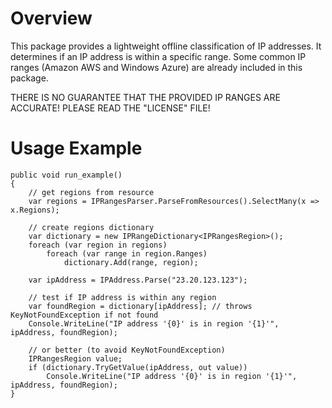 Overview
========

This package provides a lightweight offline classification of IP addresses. 
It determines if an IP address is within a specific range. Some common IP 
ranges (Amazon AWS and Windows Azure) are already included in this package.

THERE IS NO GUARANTEE THAT THE PROVIDED IP RANGES ARE ACCURATE!
PLEASE READ THE "LICENSE" FILE!

Usage Example
=============

    public void run_example()
    {
        // get regions from resource
        var regions = IPRangesParser.ParseFromResources().SelectMany(x => x.Regions);

        // create regions dictionary
        var dictionary = new IPRangeDictionary<IPRangesRegion>();
        foreach (var region in regions)
            foreach (var range in region.Ranges)
                dictionary.Add(range, region);

        var ipAddress = IPAddress.Parse("23.20.123.123");

        // test if IP address is within any region
        var foundRegion = dictionary[ipAddress]; // throws KeyNotFoundException if not found
        Console.WriteLine("IP address '{0}' is in region '{1}'", ipAddress, foundRegion);

        // or better (to avoid KeyNotFoundException)
        IPRangesRegion value;
        if (dictionary.TryGetValue(ipAddress, out value))
            Console.WriteLine("IP address '{0}' is in region '{1}'", ipAddress, foundRegion);
    }
